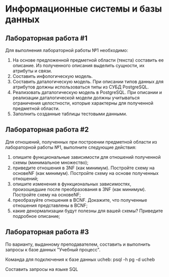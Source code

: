 # Информационные системы и базы данных

## Лабораторная работа #1
Для выполнения лабораторной работы №1 необходимо:

  1. На основе предложенной предметной области (текста) составить ее описание. Из полученного описания выделить сущности, их атрибуты и связи.
  2. Составить инфологическую модель.
  3. Составить даталогическую модель. При описании типов данных для атрибутов должны использоваться типы из СУБД PostgreSQL.
  4. Реализовать даталогическую модель в PostgreSQL. При описании и реализации даталогической модели должны учитываться ограничения целостности, которые характерны для полученной предметной области.
  5. Заполнить созданные таблицы тестовыми данными.

## Лабораторная работа #2
Для отношений, полученных при построении предметной области из
лабораторной работы №1, выполните следующие действия:
  1. опишите функциональные зависимости для отношений полученной
  схемы (минимальное множество);
  2. приведите отношения в 3NF (как минимум). Постройте схему на основеNF (как минимум). Постройте схему на основе
  полученных отношений;
  3. опишите изменения в функциональных зависимостях, произошедшие
  после преобразования в 3NF (как минимум). Постройте схему на основеNF;
  4. преобразуйте отношения в BCNF. Докажите, что полученные
  отношения представлены в BCNF;
  5. какие денормализации будут полезны для вашей схемы? Приведите
  подробное описание;

## Лабораторная работа #3
По варианту, выданному преподавателем, составить и выполнить запросы к базе данных "Учебный процесс".

Команда для подключения к базе данных ucheb:
psql -h pg -d ucheb

Составить запросы на языке SQL
